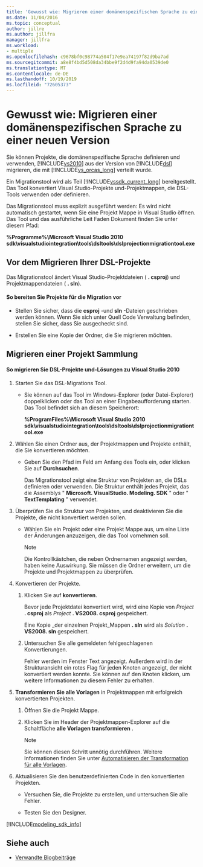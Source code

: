 ```yaml
---
title: 'Gewusst wie: Migrieren einer domänenspezifischen Sprache zu einer neuen Version'
ms.date: 11/04/2016
ms.topic: conceptual
author: jillre
ms.author: jillfra
manager: jillfra
ms.workload:
- multiple
ms.openlocfilehash: c9678bf0c98774a504f17e9ea74197f82d9ba7ad
ms.sourcegitcommit: a8e8f4bd5d508da34bbe9f2d4d9fa94da0539de0
ms.translationtype: MT
ms.contentlocale: de-DE
ms.lasthandoff: 10/19/2019
ms.locfileid: "72605373"
---
```

# <a name="how-to-migrate-a-domain-specific-language-to-a-new-version"></a>Gewusst wie: Migrieren einer domänenspezifischen Sprache zu einer neuen Version
Sie können Projekte, die domänenspezifische Sprache definieren und verwenden, [!INCLUDE[vs2010](../misc/includes/vs2010_md.md)] aus der Version von [!INCLUDE[dsl](../modeling/includes/dsl_md.md)] migrieren, die mit [!INCLUDE[vs_orcas_long](../debugger/includes/vs_orcas_long_md.md)] verteilt wurde.

 Ein Migrationstool wird als Teil [!INCLUDE[vssdk_current_long](../misc/includes/vssdk_current_long_md.md)] bereitgestellt. Das Tool konvertiert Visual Studio-Projekte und-Projektmappen, die DSL-Tools verwenden oder definieren.

 Das Migrationstool muss explizit ausgeführt werden: Es wird nicht automatisch gestartet, wenn Sie eine Projekt Mappe in Visual Studio öffnen. Das Tool und das ausführliche Leit Faden Dokument finden Sie unter diesem Pfad:

 **%Programme%\Microsoft Visual Studio 2010 sdk\visualstudiointegration\tools\dsltools\dslprojectionmigrationtool.exe**

## <a name="before-you-migrate-your-dsl-projects"></a>Vor dem Migrieren Ihrer DSL-Projekte
 Das Migrationstool ändert Visual Studio-Projektdateien ( **. csproj**) und Projektmappendateien ( **. sln**).

#### <a name="to-prepare-projects-for-migration"></a>So bereiten Sie Projekte für die Migration vor

- Stellen Sie sicher, dass die **csproj** -und **sln** -Dateien geschrieben werden können. Wenn Sie sich unter Quell Code Verwaltung befinden, stellen Sie sicher, dass Sie ausgecheckt sind.

- Erstellen Sie eine Kopie der Ordner, die Sie migrieren möchten.

## <a name="migrating-a-collection-of-projects"></a>Migrieren einer Projekt Sammlung

#### <a name="to-migrate-dsl-projects-and-solutions-to-visual-studio-2010"></a>So migrieren Sie DSL-Projekte und-Lösungen zu Visual Studio 2010

1. Starten Sie das DSL-Migrations Tool.

   - Sie können auf das Tool im Windows-Explorer (oder Datei-Explorer) doppelklicken oder das Tool an einer Eingabeaufforderung starten. Das Tool befindet sich an diesem Speicherort:

        **%ProgramFiles%\Microsoft Visual Studio 2010 sdk\visualstudiointegration\tools\dsltools\dslprojectionmigrationtool.exe**

2. Wählen Sie einen Ordner aus, der Projektmappen und Projekte enthält, die Sie konvertieren möchten.

   - Geben Sie den Pfad im Feld am Anfang des Tools ein, oder klicken Sie auf **Durchsuchen**.

     Das Migrationstool zeigt eine Struktur von Projekten an, die DSLs definieren oder verwenden. Die Struktur enthält jedes Projekt, das die Assemblys " **Microsoft. VisualStudio. Modeling. SDK** " oder " **TextTemplating** " verwendet.

3. Überprüfen Sie die Struktur von Projekten, und deaktivieren Sie die Projekte, die nicht konvertiert werden sollen.

   - Wählen Sie ein Projekt oder eine Projekt Mappe aus, um eine Liste der Änderungen anzuzeigen, die das Tool vornehmen soll.

       > [!NOTE]
       > Die Kontrollkästchen, die neben Ordnernamen angezeigt werden, haben keine Auswirkung. Sie müssen die Ordner erweitern, um die Projekte und Projektmappen zu überprüfen.

4. Konvertieren der Projekte.

   1. Klicken Sie auf **konvertieren**.

        Bevor jede Projektdatei konvertiert wird, wird eine Kopie von _Project_ **. csproj** als _Project_ **. VS2008. csproj** gespeichert.

        Eine Kopie _der einzelnen Projekt_Mappen **. sln** wird als _Solution_ **. VS2008. sln** gespeichert.

   2. Untersuchen Sie alle gemeldeten fehlgeschlagenen Konvertierungen.

        Fehler werden im Fenster Text angezeigt. Außerdem wird in der Strukturansicht ein rotes Flag für jeden Knoten angezeigt, der nicht konvertiert werden konnte. Sie können auf den Knoten klicken, um weitere Informationen zu diesem Fehler zu erhalten.

5. **Transformieren Sie alle Vorlagen** in Projektmappen mit erfolgreich konvertierten Projekten.

   1. Öffnen Sie die Projekt Mappe.

   2. Klicken Sie im Header der Projektmappen-Explorer auf die Schaltfläche **alle Vorlagen transformieren** .

       > [!NOTE]
       > Sie können diesen Schritt unnötig durchführen. Weitere Informationen finden Sie unter [Automatisieren der Transformation für alle Vorlagen](/previous-versions/visualstudio/visual-studio-2012/ff521399\(v\=vs.110\)).

6. Aktualisieren Sie den benutzerdefinierten Code in den konvertierten Projekten.

   - Versuchen Sie, die Projekte zu erstellen, und untersuchen Sie alle Fehler.

   - Testen Sie den Designer.

[!INCLUDE[modeling_sdk_info](includes/modeling_sdk_info.md)]

## <a name="see-also"></a>Siehe auch

- [Verwandte Blogbeiträge](https://devblogs.microsoft.com/devops/the-visual-studio-modeling-sdk-is-now-available-with-visual-studio-2017/)